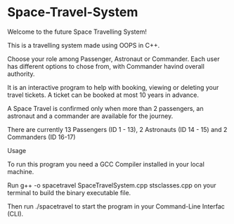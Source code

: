 # Space-Travel-System

Welcome to the future Space Travelling System!

This is a travelling system made using OOPS in C++.

Choose your role among Passenger, Astronaut or Commander. Each user has different options to chose from, with Commander havind overall authority.

It is an interactive program to help with booking, viewing or deleting your travel tickets. A ticket can be booked at most 10 years in advance.

A Space Travel is confirmed only when more than 2 passengers, an astronaut and a commander are available for the journey.

There are currently 13 Passengers (ID 1 - 13), 2 Astronauts (ID 14 - 15) and 2 Commanders (ID 16-17)

Usage

To run this program you need a GCC Compiler installed in your local machine.

Run g++ -o spacetravel SpaceTravelSystem.cpp stsclasses.cpp on your terminal to build the binary executable file.

Then run ./spacetravel to start the program in your Command-Line Interfac (CLI).
